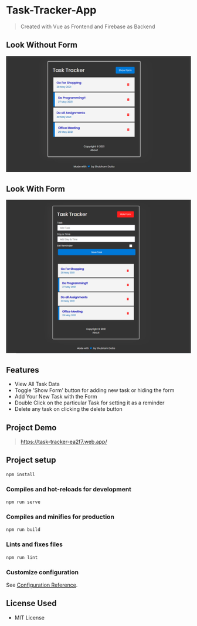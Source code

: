# Task-Tracker-App

> Created with Vue as Frontend and Firebase as Backend

## Look Without Form

![screenshot](https://github.com/Shubhamdutta2000/Task-Tracer-with-Vue-Firebase/blob/main/screenshots/lookWithoutForm.PNG)

## Look With Form

![screenshot](https://github.com/Shubhamdutta2000/Task-Tracer-with-Vue-Firebase/blob/main/screenshots/lookWithForm.PNG)

## Features

- View All Task Data
- Toggle 'Show Form' button for adding new task or hiding the form
- Add Your New Task with the Form
- Double Click on the particular Task for setting it as a reminder
- Delete any task on clicking the delete button

## Project Demo

> https://task-tracker-ea2f7.web.app/

## Project setup

```
npm install
```

### Compiles and hot-reloads for development

```
npm run serve
```

### Compiles and minifies for production

```
npm run build
```

### Lints and fixes files

```
npm run lint
```

### Customize configuration

See [Configuration Reference](https://cli.vuejs.org/config/).

## License Used
- MIT License
